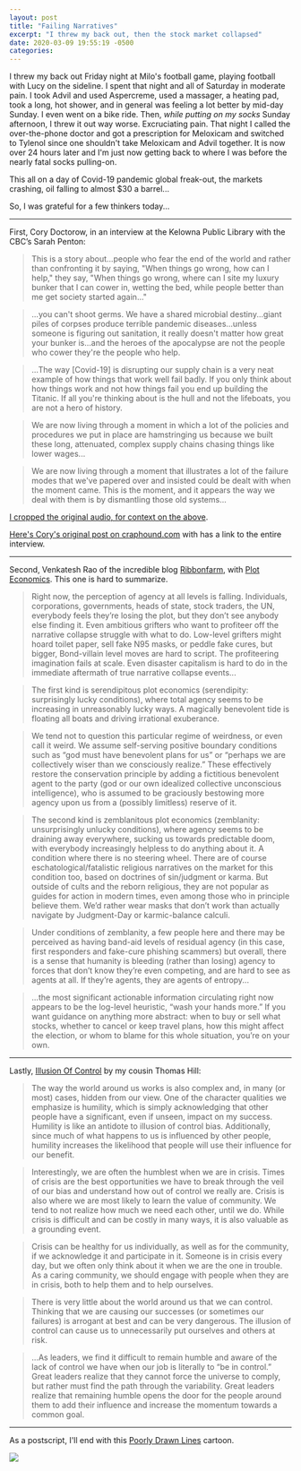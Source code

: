 ```yaml
---
layout: post
title: "Failing Narratives"
excerpt: "I threw my back out, then the stock market collapsed"
date: 2020-03-09 19:55:19 -0500
categories: 
---
```


I threw my back out Friday night at Milo's football game, playing football with Lucy on the sideline. I spent that night and all of Saturday in moderate pain. I took Advil and used Aspercreme, used a massager, a heating pad, took a long, hot shower, and in general was feeling a lot better by mid-day Sunday. I even went on a bike ride. Then, _while putting on my socks_ Sunday afternoon, I threw it out way worse. Excruciating pain. That night I called the over-the-phone doctor and got a prescription for Meloxicam and switched to Tylenol since one shouldn't take Meloxicam and Advil together. It is now over 24 hours later and I'm just now getting back to where I was before the nearly fatal socks pulling-on.

This all on a day of Covid-19 pandemic global freak-out, the markets crashing, oil falling to almost $30 a barrel...

So, I was grateful for a few thinkers today...

--- 

First, Cory Doctorow, in an interview at the Kelowna Public Library with the CBC’s Sarah Penton:

> This is a story about...people who fear the end of the world and rather than confronting it by saying, "When things go wrong, how can I help," they say, "When things go wrong, where can I site my luxury bunker that I can cower in, wetting the bed, while people better than me get society started again..."

> ...you can't shoot germs. We have a shared microbial destiny...giant piles of corpses produce terrible pandemic diseases...unless someone is figuring out sanitation, it really doesn't matter how great your bunker is...and the heroes of the apocalypse are not the people who cower they're the people who help.

> ...The way [Covid-19] is disrupting our supply chain is a very neat example of how things that work well fail badly. If you only think about how things work and not how things fail you end up building the Titanic. If all you're thinking about is the hull and not the lifeboats, you are not a hero of history. 

> We are now living through a moment in which a lot of the policies and procedures we put in place are hamstringing us because we built these long, attenuated, complex supply chains chasing things like lower wages...

> We are now living through a moment that illustrates a lot of the failure modes that we've papered over and insisted could be dealt with when the moment came. This is the moment, and it appears the way we deal with them is by dismantling those old systems...

[I cropped the original audio, for context on the above]({{site.baseurl}}/assets/2020/03/Canada_Reads_Kelowna_Doctorow_Penton-crop.mp3).

[Here's Cory's original post on craphound.com](https://craphound.com/podcast/2020/03/06/audio-from-the-kelowna-canada-reads-event-with-sarah-penton) with has a link to the entire interview.

---

Second, Venkatesh Rao of the incredible blog [Ribbonfarm](https://www.ribbonfarm.com/), with [Plot Economics](https://www.ribbonfarm.com/2020/03/09/plot-economics/). This one is hard to summarize.

> Right now, the perception of agency at all levels is falling. Individuals, corporations, governments, heads of state, stock traders, the UN, everybody feels they’re losing the plot, but they don’t see anybody else finding it. Even ambitious grifters who want to profiteer off the narrative collapse struggle with what to do. Low-level grifters might hoard toilet paper, sell fake N95 masks, or peddle fake cures, but bigger, Bond-villain level moves are hard to script. The profiteering imagination fails at scale. Even disaster capitalism is hard to do in the immediate aftermath of true narrative collapse events...

> The first kind is serendipitous plot economics (serendipity: surprisingly lucky conditions), where total agency seems to be increasing in unreasonably lucky ways. A magically benevolent tide is floating all boats and driving irrational exuberance.

> We tend not to question this particular regime of weirdness, or even call it weird. We assume self-serving positive boundary conditions such as “god must have benevolent plans for us” or “perhaps we are collectively wiser than we consciously realize.” These effectively restore the conservation principle by adding a fictitious benevolent agent to the party (god or our own idealized collective unconscious intelligence), who is assumed to be graciously bestowing more agency upon us from a (possibly limitless) reserve of it.

> The second kind is zemblanitous plot economics (zemblanity: unsurprisingly unlucky conditions), where agency seems to be draining away everywhere, sucking us towards predictable doom, with everybody increasingly helpless to do anything about it. A condition where there is no steering wheel. There are of course eschatological/fatalistic religious narratives on the market for this condition too, based on doctrines of sin/judgment or karma. But outside of cults and the reborn religious, they are not popular as guides for action in modern times, even among those who in principle believe them. We’d rather wear masks that don’t work than actually navigate by Judgment-Day or karmic-balance calculi.

> Under conditions of zemblanity, a few people here and there may be perceived as having band-aid levels of residual agency (in this case, first responders and fake-cure phishing scammers) but overall, there is a sense that humanity is bleeding (rather than losing) agency to forces that don’t know they’re even competing, and are hard to see as agents at all. If they’re agents, they are agents of entropy...

> ...the most significant actionable information circulating right now appears to be the log-level heuristic, “wash your hands more.” If you want guidance on anything more abstract: when to buy or sell what stocks, whether to cancel or keep travel plans, how this might affect the election, or whom to blame for this whole situation, you’re on your own. 

---

Lastly, [Illusion Of Control](http://www.recoveringleadership.com/?p=1016) by my cousin Thomas Hill:

> The way the world around us works is also complex and, in many (or most) cases, hidden from our view. One of the character qualities we emphasize is humility, which is simply acknowledging that other people have a significant, even if unseen, impact on my success. Humility is like an antidote to illusion of control bias. Additionally, since much of what happens to us is influenced by other people, humility increases the likelihood that people will use their influence for our benefit.  

> Interestingly, we are often the humblest when we are in crisis. Times of crisis are the best opportunities we have to break through the veil of our bias and understand how out of control we really are. Crisis is also where we are most likely to learn the value of community. We tend to not realize how much we need each other, until we do. While crisis is difficult and can be costly in many ways, it is also valuable as a grounding event.

> Crisis can be healthy for us individually, as well as for the community, if we acknowledge it and participate in it. Someone is in crisis every day, but we often only think about it when we are the one in trouble. As a caring community, we should engage with people when they are in crisis, both to help them and to help ourselves.

> There is very little about the world around us that we can control. Thinking that we are causing our successes (or sometimes our failures) is arrogant at best and can be very dangerous. The illusion of control can cause us to unnecessarily put ourselves and others at risk.

> ...As leaders, we find it difficult to remain humble and aware of the lack of control we have when our job is literally to “be in control.” Great leaders realize that they cannot force the universe to comply, but rather must find the path through the variability. Great leaders realize that remaining humble opens the door for the people around them to add their influence and increase the momentum towards a common goal. 

---

As a postscript, I'll end with this [Poorly Drawn Lines](http://www.poorlydrawnlines.com/) cartoon.

![]({{site.baseurl}}/assets/2020/03/pdl.png)